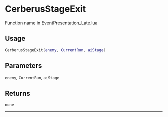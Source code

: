 # CerberusStageExit
Function name in EventPresentation_Late.lua
## Usage
```lua
CerberusStageExit(enemy, CurrentRun, aiStage)
```
## Parameters
`enemy`, `CurrentRun`, `aiStage`
## Returns
`none`

---